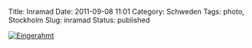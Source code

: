 Title: Inramad
Date: 2011-09-08 11:01
Category: Schweden
Tags: photo, Stockholm
Slug: inramad
Status: published

[![Eingerahmt](/pic/husiram_s.jpg "Eingerahmt")](/pic/husiram_l.jpg)


